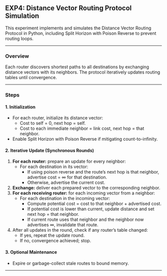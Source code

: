 ## EXP4: Distance Vector Routing Protocol Simulation

This experiment implements and simulates the Distance Vector Routing Protocol in Python, including Split Horizon with Poison Reverse to prevent routing loops.

---

### Overview

Each router discovers shortest paths to all destinations by exchanging distance vectors with its neighbors. The protocol iteratively updates routing tables until convergence.

---

### Steps

#### 1. Initialization

- For each router, initialize its distance vector:
  - Cost to self = 0, next hop = self.
  - Cost to each immediate neighbor = link cost, next hop = that neighbor.
- Enable Split Horizon with Poison Reverse if mitigating count-to-infinity.

#### 2. Iterative Update (Synchronous Rounds)

1. **For each router:** prepare an update for every neighbor:
   - For each destination in its vector:
     - If using poison reverse and the route’s next hop is that neighbor, advertise cost = ∞ for that destination.
     - Otherwise, advertise the current cost.
2. **Exchange:** deliver each prepared vector to the corresponding neighbor.
3. **For each receiving router:** for each incoming vector from a neighbor:
   - For each destination in the incoming vector:
     - Compute potential cost = cost to that neighbor + advertised cost.
     - If potential cost is lower than current, update distance and set next hop = that neighbor.
     - If current route uses that neighbor and the neighbor now advertises ∞, invalidate that route.
4. After all updates in the round, check if any router’s table changed:
   - If yes, repeat the update round.
   - If no, convergence achieved; stop.

#### 3. Optional Maintenance

- Expire or garbage-collect stale routes to bound memory.

---